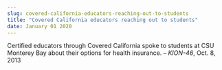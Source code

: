```yaml
---
slug: covered-california-educators-reaching-out-to-students
title: "Covered California educators reaching out to students"
date: January 01 2020
---
```


<p>Certified educators through Covered California spoke to students at CSU Monterey Bay about their options for health insurance. – <em>KION-46</em>, Oct. 8, 2013
</p>
